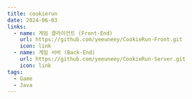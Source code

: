 ```yaml
---
title: cookierun
date: 2024-06-03
links:
  - name: 게임 클라이언트 (Front-End)
    url: https://github.com/yeeuneey/CookieRun-Front.git
    icon: link
  - name: 게임 서버 (Back-End)
    url: https://github.com/yeeuneey/CookieRun-Server.git
    icon: link
tags:
  - Game
  - Java
---
```




<!--more-->
